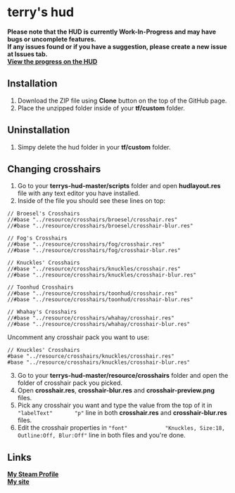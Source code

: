 terry's hud
===========
**Please note that the HUD is currently Work-In-Progress and may have bugs or uncomplete features.**<br>
**If any issues found or if you have a suggestion, please create a new issue at Issues tab.**<br>
[**View the progress on the HUD**](https://miro.com/app/board/o9J_kqEdj6w=/)

Installation
------------
1. Download the ZIP file using **Clone** button on the top of the GitHub page.
2. Place the unzipped folder inside of your **tf/custom** folder.

Uninstallation
--------------
1. Simpy delete the hud folder in your **tf/custom** folder.

Changing crosshairs
-------------------
1. Go to your **terrys-hud-master/scripts** folder and open **hudlayout.res** file with any text editor you have installed.
2. Inside of the file you should see these lines on top:
```vgui
// Broesel's Crosshairs
//#base "../resource/crosshairs/broesel/crosshair.res"
//#base "../resource/crosshairs/broesel/crosshair-blur.res"

// Fog's Crosshairs
//#base "../resource/crosshairs/fog/crosshair.res"
//#base "../resource/crosshairs/fog/crosshair-blur.res"

// Knuckles' Crosshairs
//#base "../resource/crosshairs/knuckles/crosshair.res"
//#base "../resource/crosshairs/knuckles/crosshair-blur.res"

// Toonhud Crosshairs
//#base "../resource/crosshairs/toonhud/crosshair.res"
//#base "../resource/crosshairs/toonhud/crosshair-blur.res"

// Whahay's Crosshairs
//#base "../resource/crosshairs/whahay/crosshair.res"
//#base "../resource/crosshairs/whahay/crosshair-blur.res"
```
  Uncomment any crosshair pack you want to use:
```vgui
// Knuckles' Crosshairs
#base "../resource/crosshairs/knuckles/crosshair.res"
#base "../resource/crosshairs/knuckles/crosshair-blur.res"
```
3. Go to your **terrys-hud-master/resource/crosshairs** folder and open the folder of crosshair pack you picked.
4. Open **crosshair.res**, **crosshair-blur.res** and **crosshair-preview.png** files.
5. Pick any crosshair you want and type the value from the top of it in ``"labelText"		"p"`` line in both **crosshair.res** and **crosshair-blur.res** files.
6. Edit the crosshair properties in ``"font"			"Knuckles, Size:18, Outline:Off, Blur:Off"`` line in both files and you're done.

Links
-----
[**My Steam Profile**](https://steamcommunity.com/id/t3rry4/)<br>
[**My site**](http://terry.ezyro.com/)
